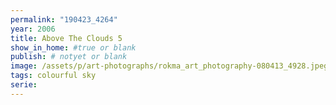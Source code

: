 ```yaml
---
permalink: "190423_4264"
year: 2006
title: Above The Clouds 5
show_in_home: #true or blank
publish: # notyet or blank
image: /assets/p/art-photographs/rokma_art_photography-080413_4928.jpeg
tags: colourful sky
serie:
---
```

